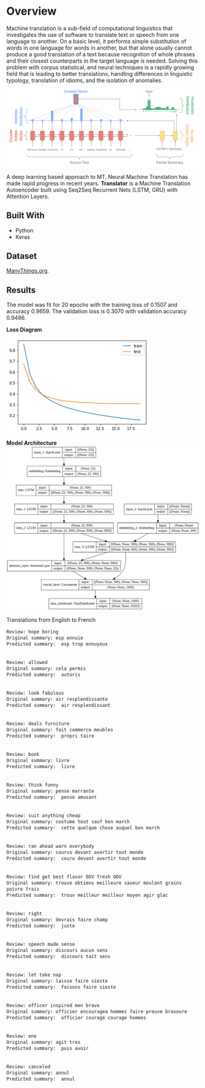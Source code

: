 # Overview


Machine translation is a sub-field of computational linguistics that investigates the use of software to translate text or speech from one language to another. On a basic level, it performs simple substitution of words in one language for words in another, but that alone usually cannot produce a good translation of a text because recognition of whole phrases and their closest counterparts in the target language is needed. Solving this problem with corpus statistical, and neural techniques is a rapidly growing field that is leading to better translations, handling differences in linguistic typology, translation of idioms, and the isolation of anomalies.

![Seq2Seq Attention RNN](seq2seq-attn.png)

A deep learning based approach to MT, Neural Machine Translation has made rapid progress in recent years. **Translator** is a Machine Translation Autoencoder built using Seq2Seq Recurrent Nets (LSTM, GRU) with Attention Layers.

## Built With

- Python
- Keras

## Dataset

[ManyThings.org](http://www.manythings.org/anki/).


## Results
The model was fit for 20 epochs with the training loss of 0.1507 and accuracy 0.9659.
The validation loss is  0.3070 with validation accuracy 0.9486.

**Loss Diagram**

![Loss Diagram](mlt1.png)

**Model Architecture**
![Model Architecture](mlt.png)


Translations from English to French
```
Review: hope boring 
Original summary: esp ennuie 
Predicted summary:  esp trop ennuyeux


Review: allowed 
Original summary: cela permis 
Predicted summary:  autoris


Review: look fabulous 
Original summary: air resplendissante 
Predicted summary:  air resplendissant


Review: deals furniture 
Original summary: fait commerce meubles 
Predicted summary:  propri taire


Review: book 
Original summary: livre 
Predicted summary:  livre


Review: think funny 
Original summary: pense marrante 
Predicted summary:  pense amusant


Review: suit anything cheap 
Original summary: costume tout sauf bon march 
Predicted summary:  cette quelque chose auquel bon march


Review: ran ahead warn everybody 
Original summary: courus devant avertir tout monde 
Predicted summary:  couru devant avertir tout monde


Review: find get best flavor OOV fresh OOV 
Original summary: trouve obtiens meilleure saveur moulant grains poivre frais 
Predicted summary:  trouv meilleur meilleur moyen agir glac


Review: right 
Original summary: devrais faire champ 
Predicted summary:  juste


Review: speech made sense 
Original summary: discours aucun sens 
Predicted summary:  discours tait sens


Review: let take nap 
Original summary: laisse faire sieste 
Predicted summary:  faisons faire sieste


Review: officer inspired men brave 
Original summary: officier encouragea hommes faire preuve bravoure 
Predicted summary:  officier courage courage hommes


Review: one 
Original summary: agit tres 
Predicted summary:  puis avoir


Review: canceled 
Original summary: annul 
Predicted summary:  annul
```



